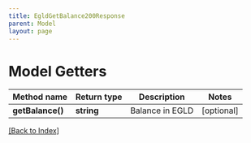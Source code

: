 ```yaml
---
title: EgldGetBalance200Response
parent: Model
layout: page
---
```


# Model Getters

Method name | Return type | Description | Notes
------------ | ------------- | ------------- | -------------
**getBalance()** | **string** | Balance in EGLD | [optional]

[[Back to Index]](../index.md)
